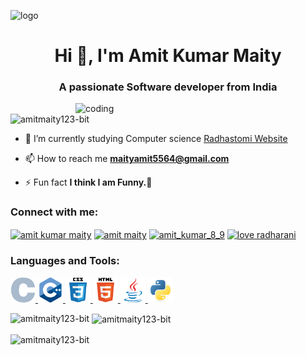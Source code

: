 ![logo](https://github.com/AmitMaity123-bit/AmitMaity123-bit/blob/main/git%20banner.avif)
<h1 align="center">Hi 👋, I'm Amit Kumar Maity</h1>
<h3 align="center">A passionate Software developer from India</h3>

<img align="right" alt="coding" width="400" src="https://i.pinimg.com/originals/2c/41/f9/2c41f9b5411045e59ef08bbe5045773e.gif">
<p align="left"> <img src="https://komarev.com/ghpvc/?username=amitmaity123-bit&label=Profile%20views&color=0e75b6&style=flat" alt="amitmaity123-bit" /> </p>

- 🔭 I’m currently studying Computer science [Radhastomi Website](https://radhastomi2025spacial.netlify.app/)

- 📫 How to reach me **maityamit5564@gmail.com**

- ⚡ Fun fact **I think I am Funny.🤭**

<h3 align="left">Connect with me:</h3>
<p align="left">
<a href="https://linkedin.com/in/amit kumar maity" target="blank"><img align="center" src="https://raw.githubusercontent.com/rahuldkjain/github-profile-readme-generator/master/src/images/icons/Social/linked-in-alt.svg" alt="amit kumar maity" height="30" width="40" /></a>
<a href="https://fb.com/amit maity" target="blank"><img align="center" src="https://raw.githubusercontent.com/rahuldkjain/github-profile-readme-generator/master/src/images/icons/Social/facebook.svg" alt="amit maity" height="30" width="40" /></a>
<a href="https://instagram.com/amit_kumar_8_9" target="blank"><img align="center" src="https://raw.githubusercontent.com/rahuldkjain/github-profile-readme-generator/master/src/images/icons/Social/instagram.svg" alt="amit_kumar_8_9" height="30" width="40" /></a>
<a href="https://www.youtube.com/c/love radharani" target="blank"><img align="center" src="https://raw.githubusercontent.com/rahuldkjain/github-profile-readme-generator/master/src/images/icons/Social/youtube.svg" alt="love radharani" height="30" width="40" /></a>
</p>

<h3 align="left">Languages and Tools:</h3>
<p align="left"> <a href="https://www.cprogramming.com/" target="_blank" rel="noreferrer"> <img src="https://raw.githubusercontent.com/devicons/devicon/master/icons/c/c-original.svg" alt="c" width="40" height="40"/> </a> <a href="https://www.w3schools.com/cpp/" target="_blank" rel="noreferrer"> <img src="https://raw.githubusercontent.com/devicons/devicon/master/icons/cplusplus/cplusplus-original.svg" alt="cplusplus" width="40" height="40"/> </a> <a href="https://www.w3schools.com/css/" target="_blank" rel="noreferrer"> <img src="https://raw.githubusercontent.com/devicons/devicon/master/icons/css3/css3-original-wordmark.svg" alt="css3" width="40" height="40"/> </a> <a href="https://www.w3.org/html/" target="_blank" rel="noreferrer"> <img src="https://raw.githubusercontent.com/devicons/devicon/master/icons/html5/html5-original-wordmark.svg" alt="html5" width="40" height="40"/> </a> <a href="https://www.java.com" target="_blank" rel="noreferrer"> <img src="https://raw.githubusercontent.com/devicons/devicon/master/icons/java/java-original.svg" alt="java" width="40" height="40"/> </a> <a href="https://www.python.org" target="_blank" rel="noreferrer"> <img src="https://raw.githubusercontent.com/devicons/devicon/master/icons/python/python-original.svg" alt="python" width="40" height="40"/> </a> </p>

<p><img align="left" src="https://github-readme-stats.vercel.app/api/top-langs?username=amitmaity123-bit&show_icons=true&locale=en&layout=compact" alt="amitmaity123-bit" /></p>

<p>&nbsp;<img align="center" src="https://github-readme-stats.vercel.app/api?username=amitmaity123-bit&show_icons=true&locale=en" alt="amitmaity123-bit" /></p>

<p><img align="center" src="https://github-readme-streak-stats.herokuapp.com/?user=amitmaity123-bit&" alt="amitmaity123-bit" /></p>
